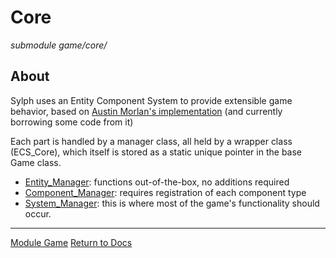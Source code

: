 # Core
*submodule*
*game/core/*

## About
Sylph uses an Entity Component System to provide extensible game behavior, based on [Austin Morlan's implementation](https://austinmorlan.com/posts/entity_component_system/) (and currently borrowing some code from it)

Each part is handled by a manager class, all held by a wrapper class (ECS_Core), which itself is stored as a static unique pointer in the base Game class.
- [Entity_Manager](entity_manager.md): functions out-of-the-box, no additions required
- [Component_Manager](component_manager.md): requires registration of each component type
- [System_Manager](system_manager.md): this is where most of the game's functionality should occur.

---

[Module Game](../game.md)
[Return to Docs](../../docs.md)